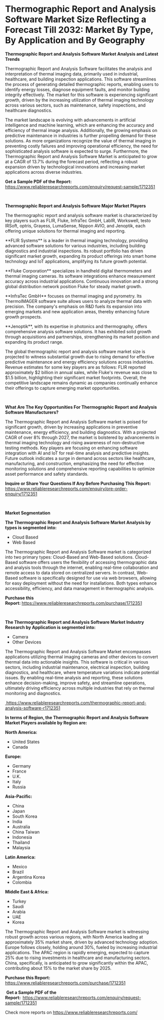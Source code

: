 <p><h1>Thermographic Report and Analysis Software Market Size Reflecting a Forecast Till 2032: Market By Type, By Application and By Geography</h1></p><p><strong>Thermographic Report and Analysis Software Market Analysis and Latest Trends</strong></p>
<p><p>Thermographic Report and Analysis Software facilitates the analysis and interpretation of thermal imaging data, primarily used in industrial, healthcare, and building inspection applications. This software streamlines the process of generating detailed thermographic reports, enabling users to identify energy losses, diagnose equipment faults, and monitor building integrity effectively. The market for this software is experiencing significant growth, driven by the increasing utilization of thermal imaging technology across various sectors, such as maintenance, safety inspections, and healthcare diagnostics.</p><p>The market landscape is evolving with advancements in artificial intelligence and machine learning, which are enhancing the accuracy and efficiency of thermal image analysis. Additionally, the growing emphasis on predictive maintenance in industries is further propelling demand for these solutions. As more organizations recognize the value of thermal imaging in preventing costly failures and improving operational efficiency, the need for sophisticated analysis software is expected to surge. Furthermore, the Thermographic Report and Analysis Software Market is anticipated to grow at a CAGR of 13.7% during the forecast period, reflecting a robust expansion driven by technological innovations and increasing market applications across diverse industries.</p></p>
<p><strong>Get a Sample PDF of the Report:&nbsp;</strong> <a href="https://www.reliableresearchreports.com/enquiry/request-sample/1712351?utm_campaign=2253&utm_medium=2&utm_source=Github&utm_content=ia&utm_term=28032025&utm_id=thermographic-report-and-analysis-software">https://www.reliableresearchreports.com/enquiry/request-sample/1712351</a></p>
<p>&nbsp;</p>
<p><strong>Thermographic Report and Analysis Software Major Market Players</strong></p>
<p><p>The thermographic report and analysis software market is characterized by key players such as FLIR, Fluke, InfraTec GmbH, LabIR, Workswell, testo IRSoft, optris, Grayess, LumaSense, Nippon AVIO, and Jenoptik, each offering unique solutions for thermal imaging and reporting.</p><p>**FLIR Systems** is a leader in thermal imaging technology, providing advanced software solutions for various industries, including building diagnostics and industrial inspections. Its robust portfolio has driven significant market growth, expanding its product offerings into smart home technology and IoT applications, amplifying its future growth potential.</p><p>**Fluke Corporation** specializes in handheld digital thermometers and thermal imaging cameras. Its software integrations enhance measurement accuracy across industrial applications. Continuous innovation and a strong global distribution network position Fluke for steady market growth.</p><p>**InfraTec GmbH** focuses on thermal imaging and pyrometry. Its ThermoIMAGER software suite allows users to analyze thermal data with precision. The company's emphasis on R&D fuels its expansion into emerging markets and new application areas, thereby enhancing future growth prospects.</p><p>**Jenoptik**, with its expertise in photonics and thermography, offers comprehensive analysis software solutions. It has exhibited solid growth through acquisitions and partnerships, strengthening its market position and expanding its product range.</p><p>The global thermographic report and analysis software market size is projected to witness substantial growth due to rising demand for effective predictive maintenance and energy efficiency solutions across industries. Revenue estimates for some key players are as follows: FLIR reported approximately $2 billion in annual sales, while Fluke's revenue was close to $1.5 billion, highlighting their significant market footprints. Overall, the competitive landscape remains dynamic as companies continually enhance their offerings to capture emerging market opportunities.</p></p>
<p>&nbsp;</p>
<p><strong>What Are The Key Opportunities For Thermographic Report and Analysis Software Manufacturers?</strong></p>
<p><p>The Thermographic Report and Analysis Software market is poised for significant growth, driven by increasing applications in preventive maintenance, energy efficiency, and building diagnostics. With a projected CAGR of over 8% through 2027, the market is bolstered by advancements in thermal imaging technology and rising awareness of non-destructive testing methods. Key players are focusing on enhancing software integration with AI and IoT for real-time analysis and predictive insights. Future outlook indicates a surge in demand across sectors like healthcare, manufacturing, and construction, emphasizing the need for effective monitoring solutions and comprehensive reporting capabilities to optimize asset performance and safety standards.</p></p>
<p><strong>Inquire or Share Your Questions If Any Before Purchasing This Report:</strong> <a href="https://www.reliableresearchreports.com/enquiry/pre-order-enquiry/1712351?utm_campaign=2253&utm_medium=2&utm_source=Github&utm_content=ia&utm_term=28032025&utm_id=thermographic-report-and-analysis-software">https://www.reliableresearchreports.com/enquiry/pre-order-enquiry/1712351</a></p>
<p>&nbsp;</p>
<p><strong>Market Segmentation</strong></p>
<p><strong>The Thermographic Report and Analysis Software Market Analysis by types is segmented into:</strong></p>
<p><ul><li>Cloud Based</li><li>Web Based</li></ul></p>
<p><p>The Thermographic Report and Analysis Software market is categorized into two primary types: Cloud-Based and Web-Based solutions. Cloud-Based software offers users the flexibility of accessing thermographic data and analysis tools through the internet, enabling real-time collaboration and remote access to data stored on centralized servers. In contrast, Web-Based software is specifically designed for use via web browsers, allowing for easy deployment without the need for installations. Both types enhance accessibility, efficiency, and data management in thermographic analysis.</p></p>
<p><strong>Purchase this Report:&nbsp;</strong><a href="https://www.reliableresearchreports.com/purchase/1712351?utm_campaign=2253&utm_medium=2&utm_source=Github&utm_content=ia&utm_term=28032025&utm_id=thermographic-report-and-analysis-software">https://www.reliableresearchreports.com/purchase/1712351</a></p>
<p>&nbsp;</p>
<p><strong>The Thermographic Report and Analysis Software Market Industry Research by Application is segmented into:</strong></p>
<p><ul><li>Camera</li><li>Other Devices</li></ul></p>
<p><p>The Thermographic Report and Analysis Software Market encompasses applications utilizing thermal imaging cameras and other devices to convert thermal data into actionable insights. This software is critical in various sectors, including industrial maintenance, electrical inspection, building diagnostics, and healthcare, where temperature variations indicate potential issues. By enabling real-time analysis and reporting, these solutions enhance decision-making, improve safety, and streamline operations, ultimately driving efficiency across multiple industries that rely on thermal monitoring and diagnostics.</p></p>
<p><a href="https://www.reliableresearchreports.com/thermographic-report-and-analysis-software-r1712351?utm_campaign=2253&utm_medium=2&utm_source=Github&utm_content=ia&utm_term=28032025&utm_id=thermographic-report-and-analysis-software">&nbsp;https://www.reliableresearchreports.com/thermographic-report-and-analysis-software-r1712351</a></p>
<p><strong>In terms of Region, the Thermographic Report and Analysis Software Market Players available by Region are:</strong></p>
<p>
    <p> <strong> North America: </strong>
        <ul>
            <li>United States</li>
            <li>Canada</li>
        </ul>
        </p> 
    <p> <strong> Europe: </strong>
        <ul>
            <li>Germany</li>
            <li>France</li>
            <li>U.K.</li>
            <li>Italy</li>
            <li>Russia</li>
        </ul>
        </p> 
    <p> <strong> Asia-Pacific: </strong>
        <ul>
            <li>China</li>
            <li>Japan</li>
            <li>South Korea</li>
            <li>India</li>
            <li>Australia</li>
            <li>China Taiwan</li>
            <li>Indonesia</li>
            <li>Thailand</li>
            <li>Malaysia</li>
        </ul>
        </p> 
    <p> <strong> Latin America: </strong>
        <ul>
            <li>Mexico</li>
            <li>Brazil</li>
            <li>Argentina Korea</li>
            <li>Colombia</li>
        </ul>
        </p> 
    <p> <strong> Middle East & Africa: </strong>
        <ul>
            <li>Turkey</li>
            <li>Saudi</li>
            <li>Arabia</li>
            <li>UAE</li>
            <li>Korea</li>
        </ul>
    </p>
    </p>
<p><p>The Thermographic Report and Analysis Software market is witnessing robust growth across various regions, with North America leading at approximately 35% market share, driven by advanced technology adoption. Europe follows closely, holding around 30%, fueled by increasing industrial applications. The APAC region is rapidly emerging, expected to capture 25% due to rising investments in healthcare and manufacturing sectors. China, specifically, is anticipated to grow significantly within the APAC, contributing about 15% to the market share by 2025.</p></p>
<p><strong>Purchase this Report: </strong><a href="https://www.reliableresearchreports.com/purchase/1712351?utm_campaign=2253&utm_medium=2&utm_source=Github&utm_content=ia&utm_term=28032025&utm_id=thermographic-report-and-analysis-software">https://www.reliableresearchreports.com/purchase/1712351</a></p>
<p>&nbsp;<strong>Get a Sample PDF of the Report:&nbsp;&nbsp;</strong><a href="https://www.reliableresearchreports.com/enquiry/request-sample/1712351?utm_campaign=2253&utm_medium=2&utm_source=Github&utm_content=ia&utm_term=28032025&utm_id=thermographic-report-and-analysis-software">https://www.reliableresearchreports.com/enquiry/request-sample/1712351</a></p>
<p><strong></strong></p>
<p>Check more reports on <a href="https://www.reliableresearchreports.com/?utm_campaign=2253&utm_medium=2&utm_source=Github&utm_content=ia&utm_term=28032025&utm_id=thermographic-report-and-analysis-software">https://www.reliableresearchreports.com/</a></p>